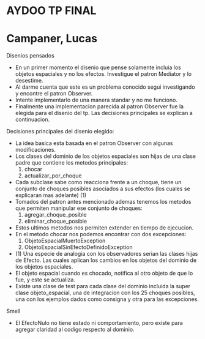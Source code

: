 AYDOO TP FINAL
===============
Campaner, Lucas
===============

Disenios pensados

* En un primer momento el disenio que pense solamente incluia los objetos espaciales y no los efectos. Investigue el patron Mediator y lo desestime.
* Al darme cuenta que este es un problema conocido segui investigando y encontre el patron Observer.
* Intente implementarlo de una manera standar y no me funciono.
* Finalmente una implementacion parecida al patron Observer fue la elegida para el disenio del tp. Las decisiones principales se explican a continuacion.

Decisiones principales del disenio elegido:

* La idea basica esta basada en el patron Observer con algunas modificaciones.
* Los clases del dominio de los objetos espaciales son hijas de una clase padre que contiene los metodos principales: 
	1. chocar
	2. actualizar_por_choque
* Cada subclase sabe como reacciona frente a un choque, tiene un conjunto de choques posibles asociados a sus efectos (los cuales se explicaran mas adelante) (1)
* Tomados del patron antes mencionado ademas tenemos los metodos que permiten manipular ese conjunto de choques:
	1. agregar_choque_posible
	2. eliminar_choque_posible
* Estos ultimos metodos nos permiten extender en tiempo de ejecucion.
* En el metodo chocar nos podemos encontrar con dos excepciones:
	1. ObjetoEspacialMuertoException
	2. ObjetoEspacialSinEfectoDefinidoException
* (1) Una especie de analogia con los observadores serian las clases hijas de Efecto. Las cuales aplican los cambios en los objetos del dominio de los objetos espaciales.
* El objeto espacial cuando es chocado, notifica al otro objeto de que lo fue, y este se actualiza.
* Existe una clase de test para cada clase del dominio incluida la super clase objeto_espacial, una de integracion con los 25 choques posibles, una con los ejemplos dados como consigna y otra para las excepciones.

Smell 

* El EfectoNulo no tiene estado ni comportamiento, pero existe para agregar claridad al codigo respecto al dominio.

